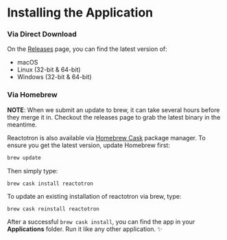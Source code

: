 # Installing the Application

### Via Direct Download

On the [Releases](https://github.com/infinitered/reactotron/releases) page, you can find the latest version of:

* macOS
* Linux (32-bit & 64-bit)
* Windows (32-bit & 64-bit)

### Via Homebrew

**NOTE**: When we submit an update to brew, it can take several hours before they merge it in.  Checkout the releases page to grab the latest binary in the meantime.

Reactotron is also available via [Homebrew Cask](https://caskroom.github.io/) package manager. To ensure you get the latest version, update Homebrew first:

```sh
brew update
```

Then simply type:

```
brew cask install reactotron
```

To update an existing installation of reactotron via brew, type:

```
brew cask reinstall reactotron
```

After a successful `brew cask install`, you can find the app in your **Applications** folder. Run it like any other application. :sparkles:
